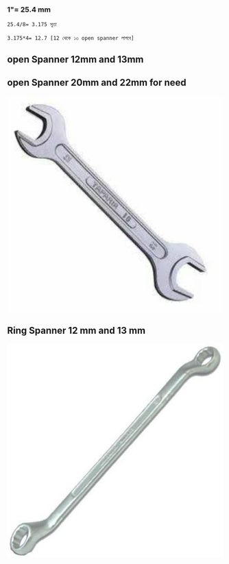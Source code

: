 ### 1"= 25.4 mm

    25.4/8= 3.175 সুতা

    3.175*4= 12.7 [12 থেকে ১৩ open spanner লাগবে]

    

## open Spanner 12mm and 13mm
## open Spanner 20mm and 22mm for need


<!--[profile](./w.jpeg)-->
<img src="r2.jpeg" width="600"/>

## Ring Spanner 12 mm and 13 mm 

<!--[profile](./w.jpg)-->
<img src="r1.jpeg" width="600"/>
